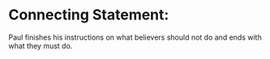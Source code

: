 # Connecting Statement:

Paul finishes his instructions on what believers should not do and ends with what they must do.